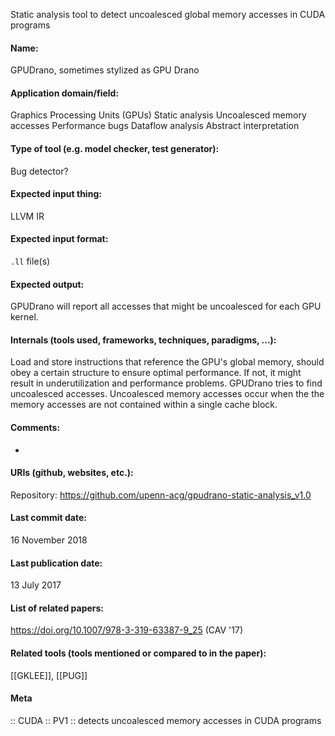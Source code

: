 Static analysis tool to detect uncoalesced global memory accesses in CUDA programs

#### Name:
GPUDrano, sometimes stylized as GPU Drano

#### Application domain/field:
Graphics Processing Units (GPUs)
Static analysis
Uncoalesced memory accesses
Performance bugs
Dataflow analysis
Abstract interpretation

#### Type of tool (e.g. model checker, test generator):
Bug detector?

#### Expected input thing:
LLVM IR

#### Expected input format:
`.ll` file(s)

#### Expected output:
GPUDrano will report all accesses that might be uncoalesced for each GPU kernel.

#### Internals (tools used, frameworks, techniques, paradigms, ...):
Load and store instructions that reference the GPU's global memory, should obey a certain structure to ensure optimal performance. If not, it might result in underutilization and performance problems.
GPUDrano tries to find uncoalesced accesses. Uncoalesced memory accesses occur when the the memory accesses are not contained within a single cache block.

#### Comments:
-

#### URIs (github, websites, etc.):
Repository: https://github.com/upenn-acg/gpudrano-static-analysis_v1.0

#### Last commit date:
16 November 2018

#### Last publication date:
13 July 2017

#### List of related papers:
https://doi.org/10.1007/978-3-319-63387-9_25 (CAV '17)

#### Related tools (tools mentioned or compared to in the paper):
[[GKLEE]], [[PUG]]

#### Meta
:: CUDA
:: PV1 :: detects uncoalesced memory accesses in CUDA programs